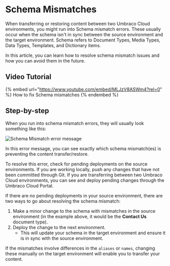 # Schema Mismatches

When transferring or restoring content between two Umbraco Cloud environments, you might run into Schema mismatch errors. These usually occur when the schema isn't in sync between the source environment and the target environment. Schema refers to Document Types, Media Types, Data Types, Templates, and Dictionary items.

In this article, you can learn how to resolve schema mismatch issues and how you can avoid them in the future.

## Video Tutorial

{% embed url="https://www.youtube.com/embed/MLJzV8ASWm4?rel=0" %}
How to fix Schema mismatches
{% endembed %}

## Step-by-step

When you run into schema mismatch errors, they will usually look something like this:

![Schema Mismatch error message](../../troubleshooting/deployments/images/schema-mismatch-on-transfer_v10.png)

In this error message, you can see exactly which schema mismatch(es) is preventing the content transfer/restore.

To resolve this error, check for pending deployments on the source environments. If you are working locally, push any changes that have not been committed through Git. If you are transferring between two Umbraco Cloud environments, you can see and deploy pending changes through the Umbraco Cloud Portal.

If there are no pending deployments in your source environment, there are two ways to go about resolving the schema mismatch:

1. Make a minor change to the schema with mismatches in the source environment (in the example above, it would be the **Contact Us** document type).
2. Deploy the change to the next environment.
   * This will update your schema in the target environment and ensure it is in sync with the source environment.

If the mismatches involve differences in the `aliases` or `names`, changing these manually on the target environment will enable you to transfer your content.
